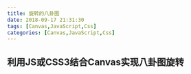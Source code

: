 ```yaml
---
title: 旋转的八卦图
date: 2018-09-17 21:31:30
tags: [Canvas,JavaScript,Css]
categories: [Canvas,JavaScript,Css]
---
```

## 利用JS或CSS3结合Canvas实现八卦图旋转


